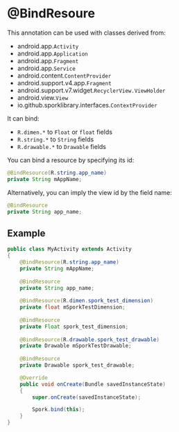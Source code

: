 # @BindResoure

This annotation can be used with classes derived from:

- android.app.`Activity`
- android.app.`Application`
- android.app.`Fragment`
- android.app.`Service`
- android.content.`ContentProvider`
- android.support.v4.app.`Fragment`
- android.support.v7.widget.`RecyclerView.ViewHolder`
- android.view.`View`
- io.github.sporklibrary.interfaces.`ContextProvider`

It can bind:

- `R.dimen.*` to `Float` or `float` fields
- `R.string.*` to `String` fields
- `R.drawable.*` to `Drawable` fields

You can bind a resource by specifying its id:

```java
@BindResource(R.string.app_name)
private String mAppName;
```

Alternatively, you can imply the view id by the field name:

```java
@BindResource
private String app_name;
```

## Example

```java
public class MyActivity extends Activity 
{
	@BindResource(R.string.app_name)
	private String mAppName;
	
	@BindResource
	private String app_name;
	
	@BindResource(R.dimen.spork_test_dimension)
	private float mSporkTestDimension;
	
	@BindResource
	private Float spork_test_dimension;
	
	@BindResource(R.drawable.spork_test_drawable)
	private Drawable mSporkTestDrawable;
	
	@BindResource
	private Drawable spork_test_drawable;

	@Override
	public void onCreate(Bundle savedInstanceState)
	{
		super.onCreate(savedInstanceState);

		Spork.bind(this);
	}
}
```